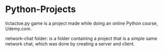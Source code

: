# Python-Projects

tictactoe.py game is a project made while doing an online Python course, Udemy.com.

network-chat folder: is a folder containing a project that is a simple same network chat, which was done by creating a server and client.
